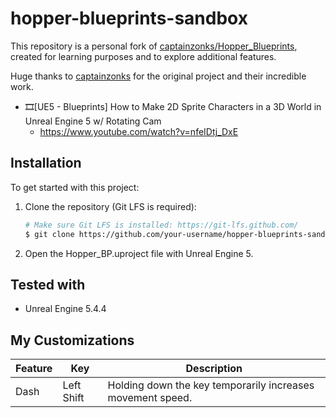 # hopper-blueprints-sandbox

This repository is a personal fork of [captainzonks/Hopper_Blueprints](https://github.com/captainzonks/Hopper_Blueprints), created for learning purposes and to explore additional features.

Huge thanks to [captainzonks](https://github.com/captainzonks) for the original project and their incredible work.

- 🎞️[UE5 - Blueprints] How to Make 2D Sprite Characters in a 3D World in Unreal Engine 5 w/ Rotating Cam
  - https://www.youtube.com/watch?v=nfeIDtj_DxE

## Installation

To get started with this project:

1. Clone the repository (Git LFS is required):
   ```bash
   # Make sure Git LFS is installed: https://git-lfs.github.com/
   $ git clone https://github.com/your-username/hopper-blueprints-sandbox.git
   ```
2. Open the Hopper_BP.uproject file with Unreal Engine 5.

## Tested with

- Unreal Engine 5.4.4

## My Customizations

| Feature        | Key           | Description                                                                 |
|----------------|---------------|-----------------------------------------------------------------------------|
| Dash           | Left Shift    | Holding down the key temporarily increases movement speed.              |
